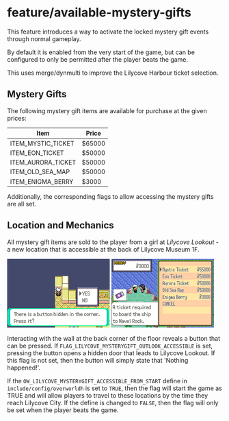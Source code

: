 # feature/available-mystery-gifts

This feature introduces a way to activate the locked mystery gift events through normal gameplay. 

By default it is enabled from the very start of the game, but can be configured to only be permitted after the player beats the game.

This uses merge/dynmulti to improve the Lilycove Harbour ticket selection.

## Mystery Gifts

The following mystery gift items are available for purchase at the given prices:

| Item               | Price  |
|--------------------|--------|
| ITEM_MYSTIC_TICKET | $65000 |
| ITEM_EON_TICKET    | $50000 |
| ITEM_AURORA_TICKET | $50000 |
| ITEM_OLD_SEA_MAP   | $50000 |
| ITEM_ENIGMA_BERRY  | $3000  |

Additionally, the corresponding flags to allow accessing the mystery gifts are all set.

## Location and Mechanics

All mystery gift items are sold to the player from a girl at *Lilycove Lookout* - a new location that
is accessible at the back of Lilycove Museum 1F. 

![](docs/images/available-mystery-gifts_hidden-door.png)
![](docs/images/available-mystery-gifts_mystery-girl.png)

Interacting with the wall at the back corner of the floor reveals a button that can be pressed.
If `FLAG_LILYCOVE_MYSTERYGIFT_OUTLOOK_ACCESSIBLE` is set, pressing the button opens a hidden door that leads to Lilycove Lookout. 
If this flag is not set, then the button will simply state that 'Nothing happened!'. 

If the `OW_LILYCOVE_MYSTERYGIFT_ACCESSIBLE_FROM_START` define in `include/config/overworldh` is set to `TRUE`, 
then the flag will start the game as TRUE and will allow players to travel to these locations by the time they reach Lilycove City. 
If the define is changed to `FALSE`, then the flag will only be set when the
player beats the game.